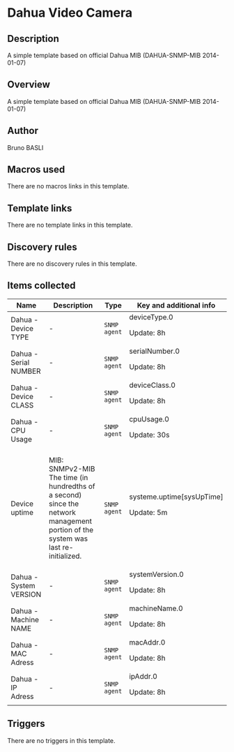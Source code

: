 # Dahua Video Camera

## Description

A simple template based on official Dahua MIB (DAHUA-SNMP-MIB 2014-01-07)

## Overview

A simple template based on official Dahua MIB (DAHUA-SNMP-MIB 2014-01-07)


 


 



## Author

Bruno BASLI

## Macros used

There are no macros links in this template.

## Template links

There are no template links in this template.

## Discovery rules

There are no discovery rules in this template.

## Items collected

|Name|Description|Type|Key and additional info|
|----|-----------|----|----|
|Dahua - Device TYPE|<p>-</p>|`SNMP agent`|deviceType.0<p>Update: 8h</p>|
|Dahua - Serial NUMBER|<p>-</p>|`SNMP agent`|serialNumber.0<p>Update: 8h</p>|
|Dahua - Device CLASS|<p>-</p>|`SNMP agent`|deviceClass.0<p>Update: 8h</p>|
|Dahua - CPU Usage|<p>-</p>|`SNMP agent`|cpuUsage.0<p>Update: 30s</p>|
|Device uptime|<p>MIB: SNMPv2-MIB The time (in hundredths of a second) since the network management portion of the system was last re-initialized.</p>|`SNMP agent`|systeme.uptime[sysUpTime]<p>Update: 5m</p>|
|Dahua - System VERSION|<p>-</p>|`SNMP agent`|systemVersion.0<p>Update: 8h</p>|
|Dahua - Machine NAME|<p>-</p>|`SNMP agent`|machineName.0<p>Update: 8h</p>|
|Dahua - MAC Adress|<p>-</p>|`SNMP agent`|macAddr.0<p>Update: 8h</p>|
|Dahua - IP Adress|<p>-</p>|`SNMP agent`|ipAddr.0<p>Update: 8h</p>|
## Triggers

There are no triggers in this template.

